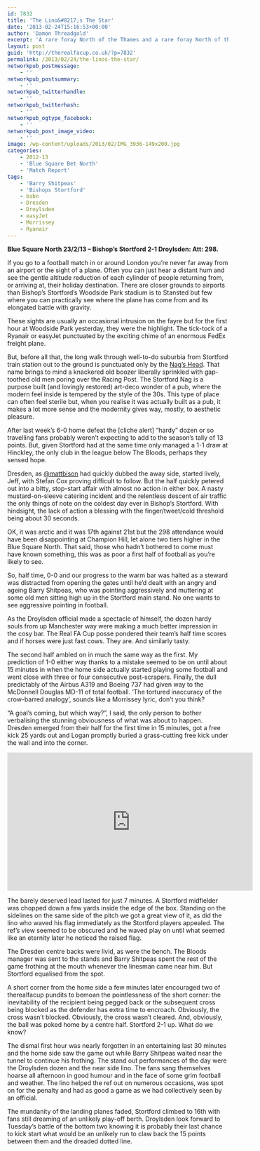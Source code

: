 ```yaml
---
id: 7832
title: 'The Lino&#8217;s The Star'
date: '2013-02-24T15:16:53+00:00'
author: 'Damon Threadgold'
excerpt: 'A rare foray North of the Thames and a rare foray North of the Ryman League. Planes, nags, quality lino and fervent away fans.'
layout: post
guid: 'http://therealfacup.co.uk/?p=7832'
permalink: /2013/02/24/the-linos-the-star/
networkpub_postmessage:
    - ''
networkpub_postsummary:
    - ''
networkpub_twitterhandle:
    - ''
networkpub_twitterhash:
    - ''
networkpub_ogtype_facebook:
    - ''
networkpub_post_image_video:
    - ''
image: /wp-content/uploads/2013/02/IMG_3936-149x200.jpg
categories:
    - 2012-13
    - 'Blue Square Bet North'
    - 'Match Report'
tags:
    - 'Barry Shitpeas'
    - 'Bishops Stortford'
    - bsbn
    - Dresden
    - Droylsden
    - easyJet
    - Morrissey
    - Ryanair
---
```


**Blue Square North 23/2/13 – Bishop’s Stortford 2-1 Droylsden: Att: 298.**

If you go to a football match in or around London you’re never far away from an airport or the sight of a plane. Often you can just hear a distant hum and see the gentle altitude reduction of each cylinder of people returning from, or arriving at, their holiday destination. There are closer grounds to airports than Bishop’s Stortford’s Woodside Park stadium is to Stansted but few where you can practically see where the plane has come from and its elongated battle with gravity.

These sights are usually an occasional intrusion on the fayre but for the first hour at Woodside Park yesterday, they were the highlight. The tick-tock of a Ryanair or easyJet punctuated by the exciting chime of an enormous FedEx freight plane.

But, before all that, the long walk through well-to-do suburbia from Stortford train station out to the ground is punctuated only by the [Nag’s Head](http://www.stortfordhistory.co.uk/guide10/brooke_gardens.html). That name brings to mind a knackered old boozer liberally sprinkled with gap-toothed old men poring over the Racing Post. The Stortford Nag is a purpose built (and lovingly restored) art-deco wonder of a pub, where the modern feel inside is tempered by the style of the 30s. This type of place can often feel sterile but, when you realise it was actually built as a pub, it makes a lot more sense and the modernity gives way, mostly, to aesthetic pleasure.

After last week’s 6-0 home defeat the \[cliche alert\] “hardy” dozen or so travelling fans probably weren’t expecting to add to the season’s tally of 13 points. But, given Stortford had at the same time only managed a 1-1 draw at Hinckley, the only club in the league below The Bloods, perhaps they sensed hope.

Dresden, as [@mattbison](https://twitter.com/mattbison) had quickly dubbed the away side, started lively, Jeff, with Stefan Cox proving difficult to follow. But the half quickly petered out into a bitty, stop-start affair with almost no action in either box. A nasty mustard-on-sleeve catering incident and the relentless descent of air traffic the only things of note on the coldest day ever in Bishop’s Stortford. With hindsight, the lack of action a blessing with the finger/tweet/cold threshold being about 30 seconds.

OK, it was arctic and it was 17th against 21st but the 298 attendance would have been disappointing at Champion Hill, let alone two tiers higher in the Blue Square North. That said, those who hadn’t bothered to come must have known something, this was as poor a first half of football as you’re likely to see.

So, half time, 0-0 and our progress to the warm bar was halted as a steward was distracted from opening the gates until he’d dealt with an angry and ageing Barry Shitpeas, who was pointing aggressively and muttering at some old men sitting high up in the Stortford main stand. No one wants to see aggressive pointing in football.

As the Droylsden official made a spectacle of himself, the dozen hardy souls from up Manchester way were making a much better impression in the cosy bar. The Real FA Cup posse pondered their team’s half time scores and if horses were just fast cows. They are. And similarly tasty.

The second half ambled on in much the same way as the first. My prediction of 1-0 either way thanks to a mistake seemed to be on until about 15 minutes in when the home side actually started playing some football and went close with three or four consecutive post-scrapers. Finally, the dull predictably of the Airbus A319 and Boeing 737 had given way to the McDonnell Douglas MD-11 of total football. ‘The tortured inaccuracy of the crow-barred analogy’, sounds like a Morrissey lyric, don’t you think?

“A goal’s coming, but which way?”, I said, the only person to bother verbalising the stunning obviousness of what was about to happen. Dresden emerged from their half for the first time in 15 minutes, got a free kick 25 yards out and Logan promptly buried a grass-cutting free kick under the wall and into the corner.

<iframe allowfullscreen="" frameborder="0" height="315" src="http://www.youtube.com/embed/QEZy7f9ebyk" width="560"></iframe>

The barely deserved lead lasted for just 7 minutes. A Stortford midfielder was chopped down a few yards inside the edge of the box. Standing on the sidelines on the same side of the pitch we got a great view of it, as did the lino who waved his flag immediately as the Stortford players appealed. The ref’s view seemed to be obscured and he waved play on until what seemed like an eternity later he noticed the raised flag.

The Dresden centre backs were livid, as were the bench. The Bloods manager was sent to the stands and Barry Shitpeas spent the rest of the game frothing at the mouth whenever the linesman came near him. But Stortford equalised from the spot.

A short corner from the home side a few minutes later encouraged two of therealfacup pundits to bemoan the pointlessness of the short corner: the inevitability of the recipient being pegged back or the subsequent cross being blocked as the defender has extra time to encroach. Obviously, the cross wasn’t blocked. Obviously, the cross wasn’t cleared. And, obviously, the ball was poked home by a centre half. Stortford 2-1 up. What do we know?

The dismal first hour was nearly forgotten in an entertaining last 30 minutes and the home side saw the game out while Barry Shitpeas waited near the tunnel to continue his frothing. The stand out performances of the day were the Droylsden dozen and the near side lino. The fans sang themselves hoarse all afternoon in good humour and in the face of some grim football and weather. The lino helped the ref out on numerous occasions, was spot on for the penalty and had as good a game as we had collectively seen by an official.

The mundanity of the landing planes faded, Stortford climbed to 16th with fans still dreaming of an unlikely play-off berth. Droylsden look forward to Tuesday’s battle of the bottom two knowing it is probably their last chance to kick start what would be an unlikely run to claw back the 15 points between them and the dreaded dotted line.